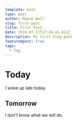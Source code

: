 ```yaml
---
template: post
type: post
author: Maeve Wall
slug: first-post
title: First Post
date: 2019-07-11T17:26:41.812Z
description: My first blog post
featuredpost: true
tags:
  - Tag
---
```


# Today

I woke up late today.

## Tomorrow

I don't know what we will do.
